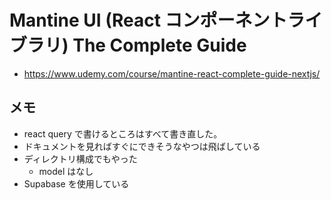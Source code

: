 # Mantine UI (React コンポーネントライブラリ) The Complete Guide

- https://www.udemy.com/course/mantine-react-complete-guide-nextjs/

## メモ

- react query で書けるところはすべて書き直した。
- ドキュメントを見ればすぐにできそうなやつは飛ばしている
- ディレクトリ構成でもやった
  - model はなし
- Supabase を使用している
